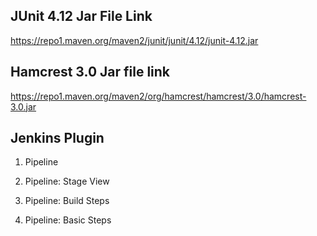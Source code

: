 ## JUnit 4.12 Jar File Link

https://repo1.maven.org/maven2/junit/junit/4.12/junit-4.12.jar

## Hamcrest 3.0 Jar file link

https://repo1.maven.org/maven2/org/hamcrest/hamcrest/3.0/hamcrest-3.0.jar

## Jenkins Plugin

1. Pipeline

2. Pipeline: Stage View

3. Pipeline: Build Steps

4. Pipeline: Basic Steps

